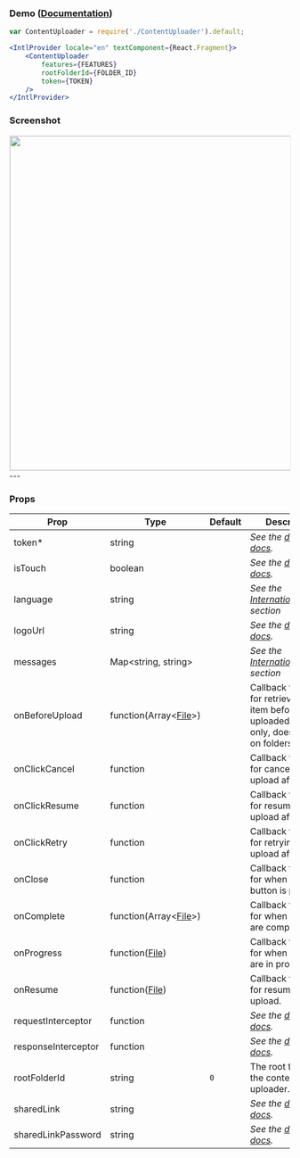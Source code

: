 ### Demo ([Documentation](https://developer.box.com/docs/box-content-uploader))
```jsx
var ContentUploader = require('./ContentUploader').default;

<IntlProvider locale="en" textComponent={React.Fragment}>
    <ContentUploader
        features={FEATURES}
        rootFolderId={FOLDER_ID}
        token={TOKEN}
    />
</IntlProvider>
```

### Screenshot
<img src="https://user-images.githubusercontent.com/1075325/27887153-09243762-6194-11e7-8d2d-cf654d9364bc.png" style="border: 1px solid #e8e8e8" width="600" />
---

### Props
| Prop | Type | Default | Description |
| --- | --- | --- | --- |
| token* | string |  | *See the [developer docs](https://developer.box.com/docs/box-content-uploader#section-options).* |
| isTouch | boolean |  | *See the [developer docs](https://developer.box.com/docs/box-content-uploader#section-options).* |
| language | string |  | *See the [Internationalization](../README.md#internationalization) section* |
| logoUrl | string |  | *See the [developer docs](https://developer.box.com/docs/box-content-uploader#section-options).* |
| messages | Map<string, string> |  | *See the [Internationalization](../README.md#internationalization) section* |
| onBeforeUpload | function(Array&lt;[File](https://developer.box.com/reference#file-object)&gt;) |  | Callback function for retrieving an item before it has uploaded on files only, doesn't work on folders|
| onClickCancel | function |  | Callback function for canceling a file upload after click |
| onClickResume | function |  | Callback function for resuming a file upload after click |
| onClickRetry | function |  | Callback function for retrying a file upload after click |
| onClose | function |  | Callback function for when the close button is pressed. |
| onComplete | function(Array&lt;[File](https://developer.box.com/reference#file-object)&gt;) |  | Callback function for when uploads are complete. |
| onProgress | function([File](https://developer.box.com/reference#file-object)) |  | Callback function for when uploads are in progress. |
| onResume | function([File](https://developer.box.com/reference#file-object)) |  | Callback function for resuming a file upload. |
| requestInterceptor | function | | *See the [developer docs](https://developer.box.com/docs/box-content-uploader#section-options).* |
| responseInterceptor | function | | *See the [developer docs](https://developer.box.com/docs/box-content-uploader#section-options).* |
| rootFolderId | string | `0` | The root folder for the content uploader. |
| sharedLink | string |  | *See the [developer docs](https://developer.box.com/docs/box-content-uploader#section-options).* |
| sharedLinkPassword | string |  | *See the [developer docs](https://developer.box.com/docs/box-content-uploader#section-options).* |
